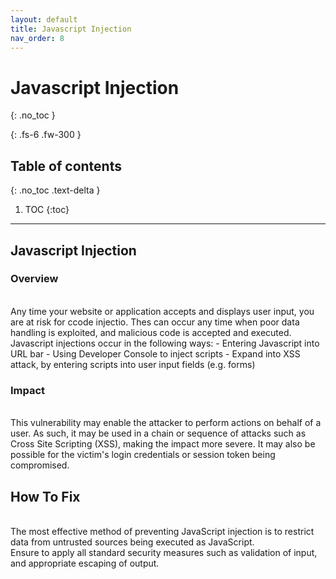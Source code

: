 ```yaml
---
layout: default
title: Javascript Injection
nav_order: 8
---
```


# Javascript Injection
{: .no_toc }

{: .fs-6 .fw-300 }

## Table of contents
{: .no_toc .text-delta }

1. TOC
{:toc}

---
## Javascript Injection

### Overview 
<br/> 
Any time your website or application accepts and displays user input, you are at risk for ccode injectio. 
Thes can occur any time when poor data handling is exploited, and malicious code is accepted and executed.
Javascript injections occur in the following ways:
- Entering Javascript into URL bar
- Using Developer Console to inject scripts
- Expand into XSS attack, by entering scripts into user input fields (e.g. forms)


### Impact 
<br/> 
This vulnerability may enable the attacker to perform actions on behalf of a user. As such, it may be used in a chain or sequence of attacks such as Cross Site Scripting (XSS), making the impact more severe. It may also be possible for the victim's login credentials or session token being compromised. 



## How To Fix 
<br/>
The most effective method of preventing JavaScript injection is to restrict data from untrusted sources being executed as JavaScript. 
<br/> 
Ensure to apply all standard security measures such as validation of input, and appropriate escaping of output.